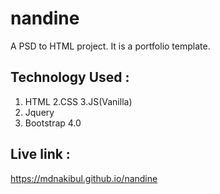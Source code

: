 # nandine
A PSD to HTML project. It is a portfolio template. 
## Technology Used : 
1. HTML
2.CSS
3.JS(Vanilla)
4. Jquery
5. Bootstrap 4.0

## Live link : 
https://mdnakibul.github.io/nandine
